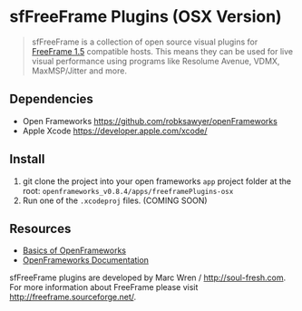 # sfFreeFrame Plugins (OSX Version)
> sfFreeFrame is a collection of open source visual plugins for [FreeFrame 1.5](http://sourceforge.net/projects/freeframe/?source=typ_redirect) compatible hosts. This means they can be used for live visual performance using programs like Resolume Avenue, VDMX, MaxMSP/Jitter and more. 

## Dependencies 
- Open Frameworks <https://github.com/robksawyer/openFrameworks>
- Apple Xcode <https://developer.apple.com/xcode/>

## Install
1. git clone the project into your open frameworks `app` project folder at the root: `openframeworks_v0.8.4/apps/freeframePlugins-osx`
2. Run one of the `.xcodeproj` files. (COMING SOON)


## Resources
- [Basics of OpenFrameworks](http://openframeworks.cc/tutorials/graphics/opengl.html)
- [OpenFrameworks Documentation](http://openframeworks.cc/documentation/)

sfFreeFrame plugins are developed by Marc Wren / <http://soul-fresh.com>. For more information about FreeFrame please visit <http://freeframe.sourceforge.net/>.
